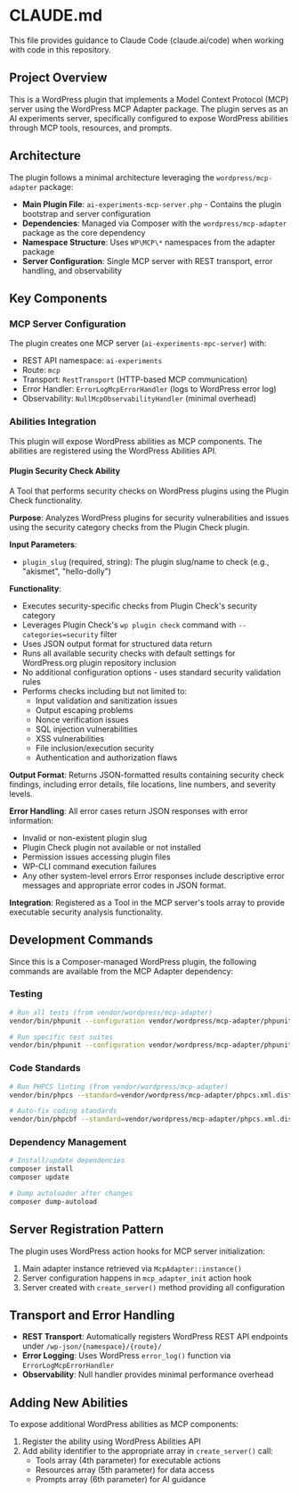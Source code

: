 # CLAUDE.md

This file provides guidance to Claude Code (claude.ai/code) when working with code in this repository.

## Project Overview

This is a WordPress plugin that implements a Model Context Protocol (MCP) server using the WordPress MCP Adapter package. The plugin serves as an AI experiments server, specifically configured to expose WordPress abilities through MCP tools, resources, and prompts.

## Architecture

The plugin follows a minimal architecture leveraging the `wordpress/mcp-adapter` package:

- **Main Plugin File**: `ai-experiments-mcp-server.php` - Contains the plugin bootstrap and server configuration
- **Dependencies**: Managed via Composer with the `wordpress/mcp-adapter` package as the core dependency
- **Namespace Structure**: Uses `WP\MCP\*` namespaces from the adapter package
- **Server Configuration**: Single MCP server with REST transport, error handling, and observability

## Key Components

### MCP Server Configuration
The plugin creates one MCP server (`ai-experiments-mpc-server`) with:
- REST API namespace: `ai-experiments`  
- Route: `mcp`
- Transport: `RestTransport` (HTTP-based MCP communication)
- Error Handler: `ErrorLogMcpErrorHandler` (logs to WordPress error log)
- Observability: `NullMcpObservabilityHandler` (minimal overhead)

### Abilities Integration
This plugin will expose WordPress abilities as MCP components. The abilities are registered using the WordPress Abilities API.

#### Plugin Security Check Ability
A Tool that performs security checks on WordPress plugins using the Plugin Check functionality.

**Purpose**: Analyzes WordPress plugins for security vulnerabilities and issues using the security category checks from the Plugin Check plugin.

**Input Parameters**:
- `plugin_slug` (required, string): The plugin slug/name to check (e.g., "akismet", "hello-dolly")

**Functionality**:
- Executes security-specific checks from Plugin Check's security category
- Leverages Plugin Check's `wp plugin check` command with `--categories=security` filter
- Uses JSON output format for structured data return
- Runs all available security checks with default settings for WordPress.org plugin repository inclusion
- No additional configuration options - uses standard security validation rules
- Performs checks including but not limited to:
  - Input validation and sanitization issues
  - Output escaping problems
  - Nonce verification issues
  - SQL injection vulnerabilities
  - XSS vulnerabilities
  - File inclusion/execution security
  - Authentication and authorization flaws

**Output Format**: Returns JSON-formatted results containing security check findings, including error details, file locations, line numbers, and severity levels.

**Error Handling**: All error cases return JSON responses with error information:
- Invalid or non-existent plugin slug
- Plugin Check plugin not available or not installed
- Permission issues accessing plugin files
- WP-CLI command execution failures
- Any other system-level errors
Error responses include descriptive error messages and appropriate error codes in JSON format.

**Integration**: Registered as a Tool in the MCP server's tools array to provide executable security analysis functionality. 

## Development Commands

Since this is a Composer-managed WordPress plugin, the following commands are available from the MCP Adapter dependency:

### Testing
```bash
# Run all tests (from vendor/wordpress/mcp-adapter)
vendor/bin/phpunit --configuration vendor/wordpress/mcp-adapter/phpunit.xml.dist

# Run specific test suites
vendor/bin/phpunit --configuration vendor/wordpress/mcp-adapter/phpunit.xml.dist --testsuite mcp-adapter
```

### Code Standards
```bash
# Run PHPCS linting (from vendor/wordpress/mcp-adapter)
vendor/bin/phpcs --standard=vendor/wordpress/mcp-adapter/phpcs.xml.dist src/

# Auto-fix coding standards
vendor/bin/phpcbf --standard=vendor/wordpress/mcp-adapter/phpcs.xml.dist src/
```

### Dependency Management
```bash
# Install/update dependencies
composer install
composer update

# Dump autoloader after changes
composer dump-autoload
```

## Server Registration Pattern

The plugin uses WordPress action hooks for MCP server initialization:

1. Main adapter instance retrieved via `McpAdapter::instance()`
2. Server configuration happens in `mcp_adapter_init` action hook
3. Server created with `create_server()` method providing all configuration

## Transport and Error Handling

- **REST Transport**: Automatically registers WordPress REST API endpoints under `/wp-json/{namespace}/{route}/`
- **Error Logging**: Uses WordPress `error_log()` function via `ErrorLogMcpErrorHandler`
- **Observability**: Null handler provides minimal performance overhead

## Adding New Abilities

To expose additional WordPress abilities as MCP components:

1. Register the ability using WordPress Abilities API
2. Add ability identifier to the appropriate array in `create_server()` call:
   - Tools array (4th parameter) for executable actions
   - Resources array (5th parameter) for data access
   - Prompts array (6th parameter) for AI guidance